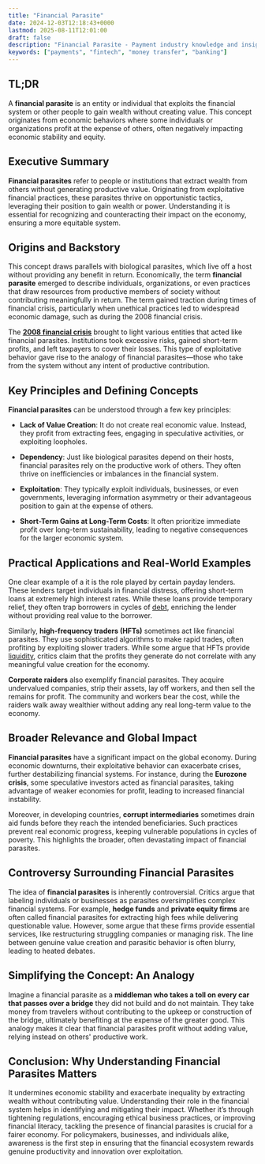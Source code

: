 ```yaml
---
title: "Financial Parasite"
date: 2024-12-03T12:18:43+0000
lastmod: 2025-08-11T12:01:00
draft: false
description: "Financial Parasite - Payment industry knowledge and insights"
keywords: ["payments", "fintech", "money transfer", "banking"]
---
```


## TL;DR

A **financial parasite** is an entity or individual that exploits the financial system or other people to gain wealth without creating value. This concept originates from economic behaviors where some individuals or organizations profit at the expense of others, often negatively impacting economic stability and equity.

## Executive Summary

**Financial parasites** refer to people or institutions that extract wealth from others without generating productive value. Originating from exploitative financial practices, these parasites thrive on opportunistic tactics, leveraging their position to gain wealth or power. Understanding it is essential for recognizing and counteracting their impact on the economy, ensuring a more equitable system.

## Origins and Backstory

This concept draws parallels with biological parasites, which live off a host without providing any benefit in return. Economically, the term **financial parasite** emerged to describe individuals, organizations, or even practices that draw resources from productive members of society without contributing meaningfully in return. The term gained traction during times of financial crisis, particularly when unethical practices led to widespread economic damage, such as during the 2008 financial crisis.

The **[2008 financial crisis](https://faisalkhanllc.xyz/resources/payments-wiki/0-9/2008-financial-crisis/)** brought to light various entities that acted like financial parasites. Institutions took excessive risks, gained short-term profits, and left taxpayers to cover their losses. This type of exploitative behavior gave rise to the analogy of financial parasites—those who take from the system without any intent of productive contribution.

## Key Principles and Defining Concepts

**Financial parasites** can be understood through a few key principles:

- **Lack of Value Creation**: It do not create real economic value. Instead, they profit from extracting fees, engaging in speculative activities, or exploiting loopholes.

- **Dependency**: Just like biological parasites depend on their hosts, financial parasites rely on the productive work of others. They often thrive on inefficiencies or imbalances in the financial system.

- **Exploitation**: They typically exploit individuals, businesses, or even governments, leveraging information asymmetry or their advantageous position to gain at the expense of others.

- **Short-Term Gains at Long-Term Costs**: It often prioritize immediate profit over long-term sustainability, leading to negative consequences for the larger economic system.

## Practical Applications and Real-World Examples

One clear example of a it is the role played by certain payday lenders. These lenders target individuals in financial distress, offering short-term loans at extremely high interest rates. While these loans provide temporary relief, they often trap borrowers in cycles of [debt](https://faisalkhanllc.xyz/resources/payments-wiki/d/debt/), enriching the lender without providing real value to the borrower.

Similarly, **high-frequency traders (HFTs)** sometimes act like financial parasites. They use sophisticated algorithms to make rapid trades, often profiting by exploiting slower traders. While some argue that HFTs provide [liquidity](https://faisalkhanllc.xyz/resources/payments-wiki/l/liquidity/), critics claim that the profits they generate do not correlate with any meaningful value creation for the economy.

**Corporate raiders** also exemplify financial parasites. They acquire undervalued companies, strip their assets, lay off workers, and then sell the remains for profit. The community and workers bear the cost, while the raiders walk away wealthier without adding any real long-term value to the economy.

## Broader Relevance and Global Impact

**Financial parasites** have a significant impact on the global economy. During economic downturns, their exploitative behavior can exacerbate crises, further destabilizing financial systems. For instance, during the **Eurozone crisis**, some speculative investors acted as financial parasites, taking advantage of weaker economies for profit, leading to increased financial instability.

Moreover, in developing countries, **corrupt intermediaries** sometimes drain aid funds before they reach the intended beneficiaries. Such practices prevent real economic progress, keeping vulnerable populations in cycles of poverty. This highlights the broader, often devastating impact of financial parasites.

## Controversy Surrounding Financial Parasites

The idea of **financial parasites** is inherently controversial. Critics argue that labeling individuals or businesses as parasites oversimplifies complex financial systems. For example, **hedge funds** and **private equity firms** are often called financial parasites for extracting high fees while delivering questionable value. However, some argue that these firms provide essential services, like restructuring struggling companies or managing risk. The line between genuine value creation and parasitic behavior is often blurry, leading to heated debates.

## Simplifying the Concept: An Analogy

Imagine a financial parasite as a **middleman who takes a toll on every car that passes over a bridge** they did not build and do not maintain. They take money from travelers without contributing to the upkeep or construction of the bridge, ultimately benefiting at the expense of the greater good. This analogy makes it clear that financial parasites profit without adding value, relying instead on others' productive work.

## Conclusion: Why Understanding Financial Parasites Matters

It undermines economic stability and exacerbate inequality by extracting wealth without contributing value. Understanding their role in the financial system helps in identifying and mitigating their impact. Whether it’s through tightening regulations, encouraging ethical business practices, or improving financial literacy, tackling the presence of financial parasites is crucial for a fairer economy. For policymakers, businesses, and individuals alike, awareness is the first step in ensuring that the financial ecosystem rewards genuine productivity and innovation over exploitation.